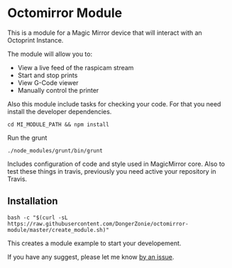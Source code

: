 # Octomirror Module
This is a module for a Magic Mirror device that will interact with an Octoprint Instance. 

The module will allow you to:
- View a live feed of the raspicam stream
- Start and stop prints
- View G-Code viewer
- Manually control the printer

Also this module include tasks for checking your code. For that you need install the developer dependencies.

```
cd MI_MODULE_PATH && npm install 
```

Run the grunt
```
./node_modules/grunt/bin/grunt
```

Includes configuration of code and style used in MagicMirror core. Also to test these things in travis, previously you need active your repository in Travis.


## Installation

`bash -c "$(curl -sL https://raw.githubusercontent.com/DongerZonie/octomirror-module/master/create_module.sh)"`

This creates a module example to start your developement.

If you have any suggest, please let me know [by an issue](https://github.com/DongerZonie/octomirror-module/issues/new).
